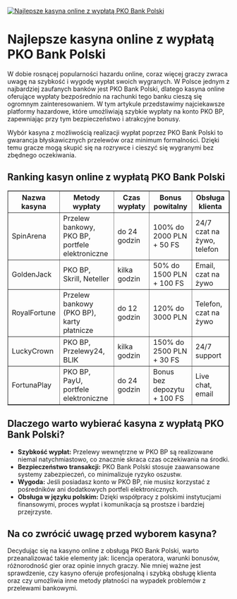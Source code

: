 [![Najlepsze kasyna online z wypłatą PKO Bank Polski](https://123-caf.pages.dev/gitsignup.png)](https://vrmoo.ru/Bt82HjjY)

<h1>Najlepsze kasyna online z wypłatą PKO Bank Polski</h1> <p>W dobie rosnącej popularności hazardu online, coraz więcej graczy zwraca uwagę na szybkość i wygodę wypłat swoich wygranych. W Polsce jednym z najbardziej zaufanych banków jest PKO Bank Polski, dlatego kasyna online oferujące wypłaty bezpośrednio na rachunki tego banku cieszą się ogromnym zainteresowaniem. W tym artykule przedstawimy najciekawsze platformy hazardowe, które umożliwiają szybkie wypłaty na konto PKO BP, zapewniając przy tym bezpieczeństwo i atrakcyjne bonusy.</p>  <p>Wybór kasyna z możliwością realizacji wypłat poprzez PKO Bank Polski to gwarancja błyskawicznych przelewów oraz minimum formalności. Dzięki temu gracze mogą skupić się na rozrywce i cieszyć się wygranymi bez zbędnego oczekiwania.</p>  <h2>Ranking kasyn online z wypłatą PKO Bank Polski</h2> <table border="1" cellpadding="8" cellspacing="0" style="border-collapse: collapse; width: 100%;">   <thead>     <tr>       <th>Nazwa kasyna</th>       <th>Metody wypłaty</th>       <th>Czas wypłaty</th>       <th>Bonus powitalny</th>       <th>Obsługa klienta</th>     </tr>   </thead>   <tbody>     <tr>       <td>SpinArena</td>       <td>Przelew bankowy, PKO BP, portfele elektroniczne</td>       <td>do 24 godzin</td>       <td>100% do 2000 PLN + 50 FS</td>       <td>24/7 czat na żywo, telefon</td>     </tr>     <tr>       <td>GoldenJack</td>       <td>PKO BP, Skrill, Neteller</td>       <td>kilka godzin</td>       <td>50% do 1500 PLN + 100 FS</td>       <td>Email, czat na żywo</td>     </tr>     <tr>       <td>RoyalFortune</td>       <td>Przelew bankowy (PKO BP), karty płatnicze</td>       <td>do 12 godzin</td>       <td>120% do 3000 PLN</td>       <td>Telefon, czat na żywo</td>     </tr>     <tr>       <td>LuckyCrown</td>       <td>PKO BP, Przelewy24, BLIK</td>       <td>kilka godzin</td>       <td>150% do 2500 PLN + 30 FS</td>       <td>24/7 support</td>     </tr>     <tr>       <td>FortunaPlay</td>       <td>PKO BP, PayU, portfele elektroniczne</td>       <td>do 24 godzin</td>       <td>Bonus bez depozytu + 100 FS</td>       <td>Live chat, email</td>     </tr>   </tbody> </table>  <h2>Dlaczego warto wybierać kasyna z wypłatą PKO Bank Polski?</h2> <ul>   <li><strong>Szybkość wypłat:</strong> Przelewy wewnętrzne w PKO BP są realizowane niemal natychmiastowo, co znacznie skraca czas oczekiwania na środki.</li>   <li><strong>Bezpieczeństwo transakcji:</strong> PKO Bank Polski stosuje zaawansowane systemy zabezpieczeń, co minimalizuje ryzyko oszustw.</li>   <li><strong>Wygoda:</strong> Jeśli posiadasz konto w PKO BP, nie musisz korzystać z pośredników ani dodatkowych portfeli elektronicznych.</li>   <li><strong>Obsługa w języku polskim:</strong> Dzięki współpracy z polskimi instytucjami finansowymi, proces wypłat i komunikacja są prostsze i bardziej przejrzyste.</li> </ul>  <h2>Na co zwrócić uwagę przed wyborem kasyna?</h2> <p>Decydując się na kasyno online z obsługą PKO Bank Polski, warto przeanalizować takie elementy jak: licencja operatora, warunki bonusów, różnorodność gier oraz opinie innych graczy. Nie mniej ważne jest sprawdzenie, czy kasyno oferuje profesjonalną i szybką obsługę klienta oraz czy umożliwia inne metody płatności na wypadek problemów z przelewami bankowymi.</p>